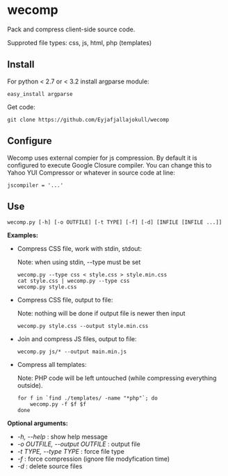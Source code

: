 wecomp
======

Pack and compress client-side source code.

Supproted file types: css, js, html, php (templates)

Install
-------

For python < 2.7 or < 3.2 install argparse module:

	easy_install argparse

Get code:

	git clone https://github.com/Eyjafjallajokull/wecomp

Configure
---------

Wecomp uses external compier for js compression. By default it is configured to
execute Google Closure compiler. You can change this to Yahoo YUI Compressor or
whatever in source code at line:

	jscompiler = '...'

Use
---

	wecomp.py [-h] [-o OUTFILE] [-t TYPE] [-f] [-d] [INFILE [INFILE ...]]

**Examples:**

*	Compress CSS file, work with stdin, stdout:

	Note: when using stdin, --type must be set

		wecomp.py --type css < style.css > style.min.css
		cat style.css | wecomp.py --type css
		wecomp.py style.css
    
*	Compress CSS file, output to file:

	Note: nothing will be done if output file is newer then input

		wecomp.py style.css --output style.min.css
    
*	Join and compress JS files, output to file:
	
		wecomp.py js/* --output main.min.js
  
*	Compress all templates:
	
	Note: PHP code will be left untouched (while compressing everything outside).
	
		for f in `find ./templates/ -name "*php"`; do 
			wecomp.py -f $f $f
		done

**Optional arguments:**

* *-h, --help* : show help message
* *-o OUTFILE, --output OUTFILE* : output file
* *-t TYPE, --type TYPE* : force file type
* *-f* : force compression (ignore file modyfication time)
* *-d* : delete source files
